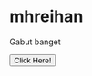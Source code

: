 # mhreihan
Gabut banget
<!doctype html>
<html lang="en">
    <head>
        <meta charset="utf-8">
        <meta name="viewport" content="width=device-width, initial-scale=1">
        <link href="https://cdn.jsdelivr.net/npm/bootstrap@5.0.2/dist/css/bootstrap.min.css" rel="stylesheet" integrity="sha384-EVSTQN3/azprG1Anm3QDgpJLIm9Nao0Yz1ztcQTwFspd3yD65VohhpuuCOmLASjC" crossorigin="anonymous">
        <title>Page Title</title>
    </head>
    <body>
        <div class='position-absolute top-50 start-50 translate-middle'>
            <button id='button' class='btn btn-primary btn-lg' onclick='mulai()'> Click Here! </button>
            <div id='iloveyou' style='display: none;'>
                <h2 class='text-center'>Aku sayang kamu<br>&#10084;&#65039;</h2>
            </div>
        </div>
        <span id='hati' class='fixed-bottom text-center my-3' onclick='hati()'></span>
        <script src="https://cdn.jsdelivr.net/npm/sweetalert2@11.0.19/dist/sweetalert2.all.min.js"></script>
        <script type="text/javascript">
            const author = 'reihan';
            document.getElementById('hati').innerHTML = `Made with &#10084;&#65039; by ${author}`;
            const swals = Swal.mixin({
                cancelButtonColor: '#d33',
                confirmButtonColor: '#3085d6',
            });
            async function mulai(){
                await swals.fire('Halo Cantik', 'Aku ada pertanyaan nih buat kamu', 'question');
                await swals.fire('Jawab yang jujur ya!');
                await swals.fire('Awas aja kalo boong!!','','error');
                var { value: nama } = await swals.fire({
                    title: 'Masukin nama kamu dulu',
                    input: 'text',
                    showCancelButton: true,
                });
                if(nama){
                    var { isConfirmed: sayang } = await swals.fire({
                        title: `${nama} sayang ga sama ${author}`,
                        confirmButtonText: 'Sayang',
                        cancelButtonText: 'Gak',
                        showCancelButton: true,
                    });
                    if(sayang){
                        await swals.fire('Aku juga sayang banget sama kamu');
                        var { value: persen } = await swals.fire({
                            title: 'Seberapa sayang emangnya?',
                            icon: 'question',
                            input: 'range',
                            inputLabel: 'Antara 1-100 ya',
                            inputAttributes: {
                                min: 1,
                                max: 100,
                            },
                            inputValue: 50
                        });
                        if(persen){
                            await swals.fire(`Makasih ya udah sayang sama ${author} ${persen}%`);
                            var { isConfirmed: kangen } = await swals.fire({
                                title: 'Sekarang kamu kangen ga sama aku?',
                                confirmButtonText: 'Kangen',
                                cancelButtonText: 'Gak!',
                                showCancelButton: true,
                            });
                            if(kangen){
                                await swals.fire('Huhu iya aku juga kangen kamu :((');
                                await swals.fire('Terakhir deh sayang');
                                await swals.fire('Coba klik ikon hati di paling bawah dong');
                            } else {
                                //gak kangen
                            }
                        }
                    } else {
                        //gak sayang
                    }
                } else {
                    //gak isi nama
                }
            }
        function hati(){
            document.getElementById('button').style = 'display: none';
            document.getElementById('iloveyou').style = '';
        }
        </script>
        <!-- <script src="https://cdn.jsdelivr.net/npm/bootstrap@5.0.2/dist/js/bootstrap.bundle.min.js" integrity="sha384-MrcW6ZMFYlzcLA8Nl+NtUVF0sA7MsXsP1UyJoMp4YLEuNSfAP+JcXn/tWtIaxVXM" crossorigin="anonymous"></script> -->
    </body>
</html>
